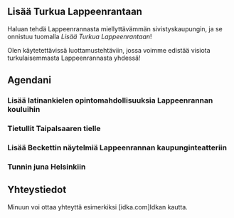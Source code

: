 ## Lisää Turkua Lappeenrantaan

Haluan tehdä Lappeenrannasta miellyttävämmän sivistyskaupungin, ja se onnistuu tuomalla *Lisää Turkua Lappeenrantaan*!

Olen käytetettävissä luottamustehtäviin, jossa voimme edistää visiota turkulaisemmasta Lappeenrannasta yhdessä!

## Agendani

### Lisää latinankielen opintomahdollisuuksia Lappeenrannan kouluihin

### Tietullit Taipalsaaren tielle

### Lisää Beckettin näytelmiä Lappeenrannan kaupunginteatteriin

### Tunnin juna Helsinkiin

## Yhteystiedot

Minuun voi ottaa yhteyttä esimerkiksi [idka.com]Idkan kautta.
